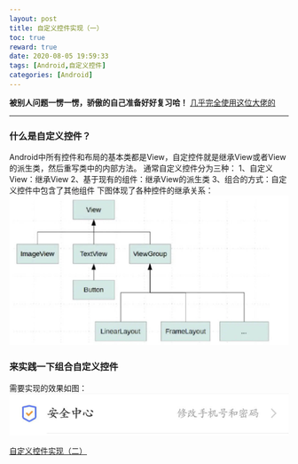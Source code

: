```yaml
---
layout: post
title: 自定义控件实现（一）
toc: true
reward: true
date: 2020-08-05 19:59:33
tags: [Android,自定义控件]
categories: [Android]
---
```

**被别人问题一愣一愣，骄傲的自己准备好好复习哈！**
[几乎完全使用这位大佬的](https://www.jianshu.com/p/6572ebed0d99)
***
### 什么是自定义控件？
Android中所有控件和布局的基本类都是View，自定控件就是继承View或者View的派生类，然后重写类中的内部方法。
通常自定义控件分为三种：
1、自定义View：继承View
2、基于现有的组件：继承View的派生类
3、组合的方式：自定义控件中包含了其他组件
下图体现了各种控件的继承关系：
![](https://github.com/MarkCHYL/BLOG/blob/master/marksource/images/ax2z2-cyxgm.jpg?raw=true)

### 来实践一下组合自定义控件
需要实现的效果如图：
![](https://github.com/MarkCHYL/BLOG/blob/master/marksource/images/avr1u-cdm3a.jpg?raw=true)



[自定义控件实现（二）](../../public/2020/08/06/自定义控件实现（二）/index.html)

